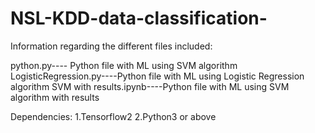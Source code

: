 # NSL-KDD-data-classification-

Information regarding the different files included:

python.py---- Python file with ML using SVM algorithm
LogisticRegression.py----Python file with ML using Logistic Regression algorithm
SVM with results.ipynb----Python file with ML using SVM algorithm with results

Dependencies:
1.Tensorflow2
2.Python3 or above
